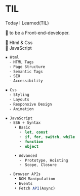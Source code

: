 # TIL

Today I Learned(TIL)

🎯 to be a Front-end-developer.

📕 Html & Css </br>
📙 JavaScript

```ts
▪ Html
  ⁃ HTML Tags
  ⁃ Page Structure
  ⁃ Semantic Tags
  ⁃ SEO
  ⁃ Accessibility

▪ Css
  ⁃ Styling
  ⁃ Layouts
  ⁃ Responsive Design
  ⁃ Animation

▪ JavaScript
  ⁃ ES6 + Syntax
    • Basic
      ・ let, const
      ・ if, for, switch, while
      ・ function
      ・ object

    • Advanced
      ・ Prototype, Hoisting
      ・ Scope, Closure

  ⁃ Browser APIs
    • DOM Manipulation
    • Events
    • Fetch API(Async)
```
